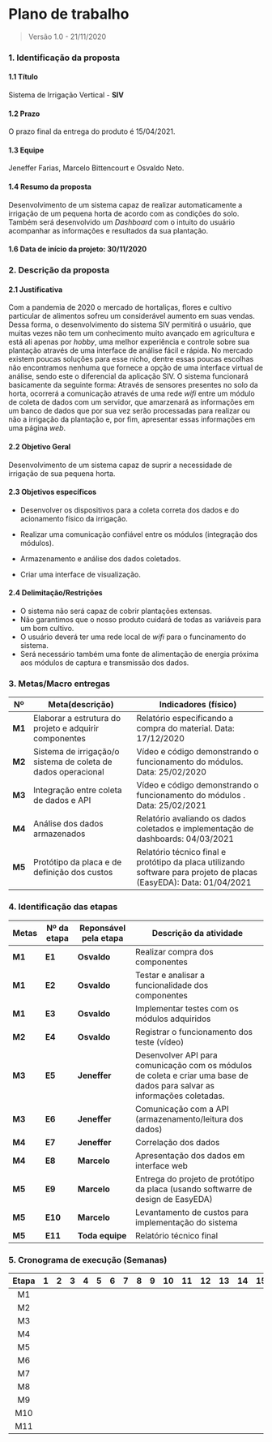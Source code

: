 # Plano de trabalho

> Versão 1.0 - 21/11/2020

### 1. Identificação da proposta

#### 1.1 Título

Sistema de Irrigação Vertical - **SIV**

#### 1.2 Prazo

O prazo final da entrega do produto é 15/04/2021.

#### 1.3 Equipe

Jeneffer Farias, Marcelo Bittencourt e Osvaldo Neto.

#### 1.4 Resumo da proposta

Desenvolvimento de um sistema capaz de realizar automaticamente a irrigação de um pequena horta de 
acordo com as condições do solo. Também será desenvolvido um *Dashboard* com o intuito do usuário 
acompanhar as informações e resultados da sua plantação.

#### 1.6 Data de início da projeto: 30/11/2020

### 2. Descrição da proposta

#### 2.1 Justificativa

Com a pandemia de 2020 o mercado de hortaliças, flores e cultivo particular de alimentos sofreu um 
considerável aumento em suas vendas. Dessa forma, o desenvolvimento do sistema SIV permitirá o usuário,
que muitas vezes não tem um conhecimento muito avançado em agricultura e está ali apenas por *hobby*,
uma melhor experiência e controle sobre sua plantação através de uma interface de análise fácil e rápida.
No mercado existem poucas soluções para esse nicho, dentre essas poucas escolhas não encontramos nenhuma 
que fornece a opção de uma interface virtual de análise, sendo este o diferencial da aplicação SIV.
O sistema funcionará basicamente da seguinte forma: Através de sensores presentes no solo da horta, ocorrerá a
comunicação através de uma rede *wifi* entre um módulo de coleta de dados com um servidor, que amarzenará as informações 
em um banco de dados que por sua vez serão processadas para realizar ou não a irrigação da plantação e, por fim,
apresentar essas informações em uma página *web*.

#### 2.2 Objetivo Geral

Desenvolvimento de um sistema capaz de suprir a necessidade de irrigação de sua pequena horta.

#### 2.3 Objetivos específicos

- Desenvolver os dispositivos para a coleta correta dos dados e do acionamento físico da irrigação.

- Realizar uma comunicação confiável entre os módulos (integração dos módulos).

- Armazenamento e análise dos dados coletados.

- Criar uma interface de visualização.

  

#### 2.4 Delimitação/Restrições

- O sistema não será capaz de cobrir plantações extensas.
- Não garantimos que o nosso produto cuidará de todas as variáveis para um bom cultivo.
- O usuário deverá ter uma rede local de *wifi* para o funcinamento do sistema.
- Será necessário também uma fonte de alimentação de energia próxima aos módulos de captura e transmissão dos dados.

### 3. Metas/Macro entregas



| Nº     | Meta(descrição)                                              | Indicadores (físico)                                         |
| ------ | ------------------------------------------------------------ | ------------------------------------------------------------ |
| **M1** | Elaborar a estrutura do projeto e adquirir componentes       | Relatório especificando a compra do material. Data: 17/12/2020                 |
| **M2** | Sistema de irrigação/o sistema de coleta de dados operacional | Vídeo e código demonstrando o funcionamento do módulos. Data: 25/02/2020       |
| **M3** | Integração entre coleta de dados e API                       | Vídeo e código demonstrando o funcionamento do módulos . Data: 25/02/2021     |
| **M4** | Análise dos dados armazenados                                | Relatório avaliando os dados coletados e implementação de  dashboards: 04/03/2021 |
| **M5** | Protótipo da placa e de definição dos custos                 | Relatório técnico final e protótipo da placa utilizando software para projeto de placas (EasyEDA): Data: 01/04/2021 |



### 4. Identificação das etapas



| Metas  | Nº da etapa | Reponsável pela etapa | Descrição da atividade                                       |
| ------ | ----------- | --------------------- | ------------------------------------------------------------ |
| **M1** | **E1**      | **Osvaldo**           | Realizar compra dos componentes                              |
| **M1** | **E2**      | **Osvaldo**           | Testar e analisar a funcionalidade dos componentes           |
| **M1** | **E3**      | **Osvaldo**           | Implementar testes com os módulos adquiridos                 |
| **M2** | **E4**      | **Osvaldo**           | Registrar o funcionamento dos teste (vídeo)                  |
| **M3** | **E5**      | **Jeneffer**          | Desenvolver API para comunicação com os módulos de coleta e criar uma base de dados para salvar as informações coletadas. |
| **M3** | **E6**      | **Jeneffer**          | Comunicação com a API (armazenamento/leitura dos dados)      |
| **M4** | **E7**      | **Jeneffer**          | Correlação dos dados                                         |
| **M4** | **E8**      | **Marcelo**           | Apresentação dos dados em interface web                      |
| **M5** | **E9**      | **Marcelo**           | Entrega do projeto de protótipo da placa (usando softwarre de design de EasyEDA) |
| **M5** | **E10**     | **Marcelo**           | Levantamento de custos para implementação do sistema         |
| **M5** | **E11**     | **Toda equipe**       | Relatório técnico final                                      |



### 5. Cronograma de execução (Semanas)

| Etapa | 1 | 2 | 3 | 4 | 5 | 6 | 7 | 8 | 9 | 10 | 11 | 12 | 13 | 14 | 15 | 16 | 17 | 18 | 19 | 20 | 21 | 22 | 23 | 24 |
|:-----:|:-:|:-:|:-:|:-:|:-:|:-:|:-:|:-:|:-:|:--:|:--:|:--:|:--:|:--:|:--:|:--:|:--:|:--:|:--:|:--:|:--:|:--:|:--:|:--:|
|   M1  |   |   |   |   |   |   |   |   |   |    |    |    |    |    |    |    |    |    |    |    |    |    |    |    |
|   M2  |   |   |   |   |   |   |   |   |   |    |    |    |    |    |    |    |    |    |    |    |    |    |    |    |
|   M3  |   |   |   |   |   |   |   |   |   |    |    |    |    |    |    |    |    |    |    |    |    |    |    |    |
|   M4  |   |   |   |   |   |   |   |   |   |    |    |    |    |    |    |    |    |    |    |    |    |    |    |    |
|   M5  |   |   |   |   |   |   |   |   |   |    |    |    |    |    |    |    |    |    |    |    |    |    |    |    |
|   M6  |   |   |   |   |   |   |   |   |   |    |    |    |    |    |    |    |    |    |    |    |    |    |    |    |
|   M7  |   |   |   |   |   |   |   |   |   |    |    |    |    |    |    |    |    |    |    |    |    |    |    |    |
|   M8  |   |   |   |   |   |   |   |   |   |    |    |    |    |    |    |    |    |    |    |    |    |    |    |    |
|   M9  |   |   |   |   |   |   |   |   |   |    |    |    |    |    |    |    |    |    |    |    |    |    |    |    |
|  M10  |   |   |   |   |   |   |   |   |   |    |    |    |    |    |    |    |    |    |    |    |    |    |    |    |
|  M11  |   |   |   |   |   |   |   |   |   |    |    |    |    |    |    |    |    |    |    |    |    |    |    |    |
